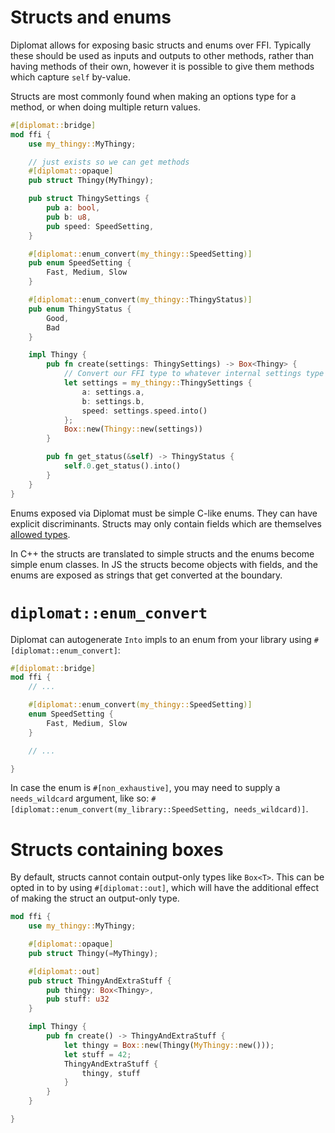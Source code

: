 # Structs and enums

Diplomat allows for exposing basic structs and enums over FFI. Typically these should be used as inputs and outputs to other methods, rather than having methods of their own, however it is possible to give them methods which capture `self` by-value.

Structs are most commonly found when making an options type for a method, or when doing multiple return values.


```rust
#[diplomat::bridge]
mod ffi {
    use my_thingy::MyThingy;

    // just exists so we can get methods
    #[diplomat::opaque]
    pub struct Thingy(MyThingy);

    pub struct ThingySettings {
        pub a: bool,
        pub b: u8,
        pub speed: SpeedSetting,
    }

    #[diplomat::enum_convert(my_thingy::SpeedSetting)]
    pub enum SpeedSetting {
        Fast, Medium, Slow
    }

    #[diplomat::enum_convert(my_thingy::ThingyStatus)]
    pub enum ThingyStatus {
        Good,
        Bad
    }

    impl Thingy {
        pub fn create(settings: ThingySettings) -> Box<Thingy> {
            // Convert our FFI type to whatever internal settings type was needed
            let settings = my_thingy::ThingySettings {
                a: settings.a,
                b: settings.b,
                speed: settings.speed.into()
            };
            Box::new(Thingy::new(settings))
        }

        pub fn get_status(&self) -> ThingyStatus {
            self.0.get_status().into()
        }
    }
}
```

Enums exposed via Diplomat must be simple C-like enums. They can have explicit discriminants. Structs may only contain fields which are themselves [allowed types](./types.md).

In C++ the structs are translated to simple structs and the enums become simple enum classes. In JS the structs become objects with fields, and the enums are exposed as strings that get converted at the boundary.

# `diplomat::enum_convert`

Diplomat can autogenerate `Into` impls to an enum from your library using `#[diplomat::enum_convert]`:

```rust
#[diplomat::bridge]
mod ffi {
    // ...

    #[diplomat::enum_convert(my_thingy::SpeedSetting)]
    enum SpeedSetting {
        Fast, Medium, Slow
    }

    // ...

}
```

In case the enum is `#[non_exhaustive]`, you may need to supply a `needs_wildcard` argument, like so: `#[diplomat::enum_convert(my_library::SpeedSetting, needs_wildcard)]`.

# Structs containing boxes

By default, structs cannot contain output-only types like `Box<T>`. This can be opted in to by using `#[diplomat::out]`, which will have the additional effect of making the struct an output-only type.


```rust
mod ffi {
    use my_thingy::MyThingy;

    #[diplomat::opaque]
    pub struct Thingy(=MyThingy);

    #[diplomat::out]
    pub struct ThingyAndExtraStuff {
        pub thingy: Box<Thingy>,
        pub stuff: u32
    }

    impl Thingy {
        pub fn create() -> ThingyAndExtraStuff {
            let thingy = Box::new(Thingy(MyThingy::new()));
            let stuff = 42;
            ThingyAndExtraStuff {
                thingy, stuff
            }
        }
    }

}
```